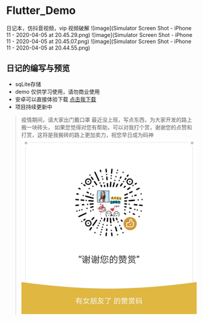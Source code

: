 # Flutter_Demo
日记本，仿抖音视频，vip 视频破解
![image](Simulator Screen Shot - iPhone 11 - 2020-04-05 at 20.45.29.png)
![image](Simulator Screen Shot - iPhone 11 - 2020-04-05 at 20.45.07.png)
![image](Simulator Screen Shot - iPhone 11 - 2020-04-05 at 20.44.55.png)

## 日记的编写与预览 
* sqLite存储
*  demo 仅供学习使用，请勿商业使用
* 安卓可以直接体验下载 [点击我下载](https://www.pgyer.com/3xEu)
* 项目持续更新中

> 疫情期间，请大家出门戴口罩
> 最近没上班，写点东西，为大家开发的路上搬一块砖头，
> 如果您觉得对您有帮助，可以对我打个赏，谢谢您的点赞和打赏，这将是我搬砖的路上更加卖力，祝您早日成为码神
![image](WechatIMG1.jpeg)
